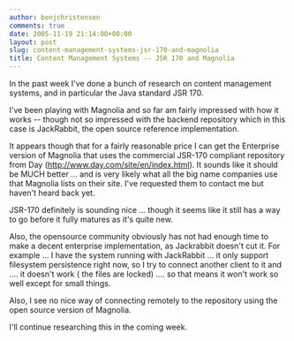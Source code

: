 ```yaml
---
author: benjchristensen
comments: true
date: 2005-11-19 21:14:00+00:00
layout: post
slug: content-management-systems-jsr-170-and-magnolia
title: Content Management Systems -- JSR 170 and Magnolia
---
```


In the past week I've done a bunch of research on content management systems, and in particular the Java standard JSR 170.

I've been playing with Magnolia and so far am fairly impressed with how it works -- though not so impressed with the backend repository which in this case is JackRabbit, the open source reference implementation.

It appears though that for a fairly reasonable price I can get the Enterprise version of Magnolia that uses the commercial JSR-170 compliant repository from Day (http://www.day.com/site/en/index.html). It sounds like it should be MUCH better ... and is very likely what all the big name companies use that Magnolia lists on their site. I've requested them to contact me but haven't heard back yet.

JSR-170 definitely is sounding nice ... though it seems like it still has a way to go before it fully matures as it's quite new.

Also, the opensource community obviously has not had enough time to make a decent enterprise implementation, as Jackrabbit doesn't cut it. For example ... I have the system running with JackRabbit ... it only support filesystem persistence right now, so I try to connect another client to it and .... it doesn't work ( the files are locked) .... so that means it won't work so well except for small things.

Also, I see no nice way of connecting remotely to the repository using the open source version of Magnolia.

I'll continue researching this in the coming week.
